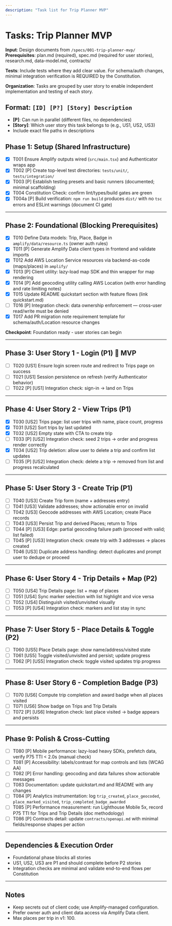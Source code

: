 ```yaml
---
description: "Task list for Trip Planner MVP"
---
```


# Tasks: Trip Planner MVP

**Input**: Design documents from `/specs/001-trip-planner-mvp/`
**Prerequisites**: plan.md (required), spec.md (required for user stories), research.md, data-model.md, contracts/

**Tests**: Include tests where they add clear value. For schema/auth changes, minimal integration verification is REQUIRED by the Constitution.

**Organization**: Tasks are grouped by user story to enable independent implementation and testing of each story.

## Format: `[ID] [P?] [Story] Description`
- **[P]**: Can run in parallel (different files, no dependencies)
- **[Story]**: Which user story this task belongs to (e.g., US1, US2, US3)
- Include exact file paths in descriptions

## Phase 1: Setup (Shared Infrastructure)

- [X] T001 Ensure Amplify outputs wired (`src/main.tsx`) and Authenticator wraps app
- [X] T002 [P] Create top-level test directories: `tests/unit/`, `tests/integration/`
- [X] T003 [P] Establish testing presets and basic runners (documented; minimal scaffolding)
- [X] T004 Constitution Check: confirm lint/types/build gates are green
- [X] T004a [P] Build verification: `npm run build` produces `dist/` with no `tsc` errors and ESLint warnings (document CI gate)

---

## Phase 2: Foundational (Blocking Prerequisites)

- [X] T010 Define Data models: Trip, Place, Badge in `amplify/data/resource.ts` (owner auth rules)
- [X] T011 [P] Generate Amplify Data client types in frontend and validate imports
- [X] T012 Add AWS Location Service resources via backend-as-code (maps/places) in `amplify/`
- [X] T013 [P] Client utility: lazy-load map SDK and thin wrapper for map rendering
- [X] T014 [P] Add geocoding utility calling AWS Location (with error handling and rate limiting notes)
- [X] T015 Update README quickstart section with feature flows (link quickstart.md)
- [ ] T016 [P] Integration check: data ownership enforcement — cross-user read/write must be denied
- [X] T017 Add PR migration note requirement template for schema/auth/Location resource changes

**Checkpoint**: Foundation ready - user stories can begin

---

## Phase 3: User Story 1 - Login (P1) 🎯 MVP

- [ ] T020 [US1] Ensure login screen route and redirect to Trips page on success
- [ ] T021 [US1] Session persistence on refresh (verify Authenticator behavior)
- [ ] T022 [P] [US1] Integration check: sign-in → land on Trips

---

## Phase 4: User Story 2 - View Trips (P1)

- [X] T030 [US2] Trips page: list user trips with name, place count, progress
- [X] T031 [US2] Sort trips by last updated
- [X] T032 [US2] Empty state with CTA to create trip
- [ ] T033 [P] [US2] Integration check: seed 2 trips → order and progress render correctly
- [X] T034 [US2] Trip deletion: allow user to delete a trip and confirm list updates
- [ ] T035 [P] [US2] Integration check: delete a trip → removed from list and progress recalculated

---

## Phase 5: User Story 3 - Create Trip (P1)

- [ ] T040 [US3] Create Trip form (name + addresses entry)
- [ ] T041 [US3] Validate addresses; show actionable error on invalid
- [ ] T042 [US3] Geocode addresses with AWS Location; create Place records
- [ ] T043 [US3] Persist Trip and derived Places; return to Trips
- [ ] T044 [P] [US3] Edge: partial geocoding failure path (proceed with valid; list failed)
- [ ] T045 [P] [US3] Integration check: create trip with 3 addresses → places created
- [ ] T046 [US3] Duplicate address handling: detect duplicates and prompt user to dedupe or proceed

---

## Phase 6: User Story 4 - Trip Details + Map (P2)

- [ ] T050 [US4] Trip Details page: list + map of places
- [ ] T051 [US4] Sync marker selection with list highlight and vice versa
- [ ] T052 [US4] Distinguish visited/unvisited visually
- [ ] T053 [P] [US4] Integration check: markers and list stay in sync

---

## Phase 7: User Story 5 - Place Details & Toggle (P2)

- [ ] T060 [US5] Place Details page: show name/address/visited state
- [ ] T061 [US5] Toggle visited/unvisited and persist; update progress
- [ ] T062 [P] [US5] Integration check: toggle visited updates trip progress

---

## Phase 8: User Story 6 - Completion Badge (P3)

- [ ] T070 [US6] Compute trip completion and award badge when all places visited
- [ ] T071 [US6] Show badge on Trips and Trip Details
- [ ] T072 [P] [US6] Integration check: last place visited → badge appears and persists

---

## Phase 9: Polish & Cross-Cutting

- [ ] T080 [P] Mobile performance: lazy-load heavy SDKs, prefetch data, verify P75 TTI < 2.0s (manual check)
- [ ] T081 [P] Accessibility: labels/contrast for map controls and lists (WCAG AA)
- [ ] T082 [P] Error handling: geocoding and data failures show actionable messages
- [ ] T083 Documentation: update quickstart.md and README with any changes
- [ ] T084 [P] Analytics instrumentation: log `trip_created`, `place_geocoded`, `place_marked_visited`, `trip_completed_badge_awarded`
- [ ] T085 [P] Performance measurement: run Lighthouse Mobile 5x, record P75 TTI for Trips and Trip Details (doc methodology)
- [ ] T086 [P] Contracts detail: update `contracts/openapi.md` with minimal fields/response shapes per action

---

## Dependencies & Execution Order

- Foundational phase blocks all stories
- US1, US2, US3 are P1 and should complete before P2 stories
- Integration checks are minimal and validate end-to-end flows per Constitution

---

## Notes

- Keep secrets out of client code; use Amplify-managed configuration.
- Prefer owner auth and client data access via Amplify Data client.
- Max places per trip in v1: 100.
